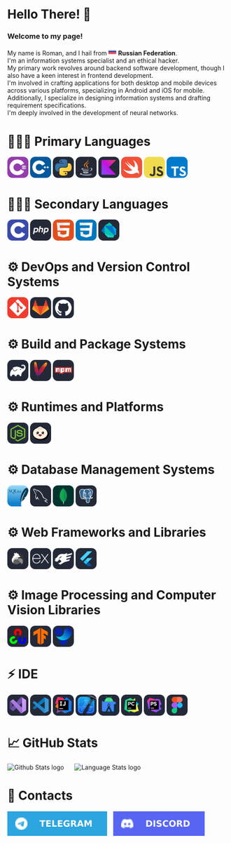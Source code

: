 <h1>Hello There! 👋</h1>

<h3>Welcome to my page!</h3>

<p>
  My name is Roman, and I hail from <img src="./Icons/RussianFlag.png" width="18"/> <b>Russian Federation</b>.
  <br/>I'm an information systems specialist and an ethical hacker.
  <br/>My primary work revolves around backend software development, though I also have a keen interest in frontend development.
  <br/>I'm involved in crafting applications for both desktop and mobile devices across various platforms, specializing in Android and iOS for mobile.
  <br/>Additionally, I specialize in designing information systems and drafting requirement specifications.
  <br/>I'm deeply involved in the development of neural networks.
</p>

<h1>👩🏻‍💻 Primary Languages</h1>
<p>
  <a href="https://learn.microsoft.com/ru-ru/dotnet/csharp/"><img src="./Icons/CS.svg" width="48"/></a>
  <a href="https://learn.microsoft.com/ru-ru/cpp/cpp/?view=msvc-170"><img src="./Icons/CPP.svg" width="48"/></a>
  <a href="https://www.python.org/"><img src="./Icons/Python.svg" width="48"/></a>
  <a href="https://www.java.com/en/"><img src="./Icons/Java.svg" width="48"/></a>
  <a href="https://kotlinlang.org/"><img src="./Icons/Kotlin.svg" width="48"/></a>
  <a href="https://www.swift.org/"><img src="./Icons/Swift.svg" width="48"/></a>
  <a href="https://developer.mozilla.org/en-US/docs/Web/JavaScript"><img src="./Icons/JavaScript.svg" width="48"/></a>
  <a href="https://www.typescriptlang.org/"><img src="./Icons/TypeScript.svg" width="48"/></a>
</p>

<h1>👩🏻‍💻 Secondary Languages</h1>
<p>
  <a href="https://learn.microsoft.com/ru-ru/cpp/c-language/?view=msvc-170"><img src="./Icons/C.svg" width="48"/></a>
  <a href="https://www.php.net/"><img src="./Icons/PHP.svg" width="48"/></a>
  <a href="https://developer.mozilla.org/ru/docs/Learn/Getting_started_with_the_web/HTML_basics"><img src="./Icons/HTML.svg" width="48"/></a>
  <a href="https://developer.mozilla.org/ru/docs/Learn/Getting_started_with_the_web/CSS_basics"><img src="./Icons/CSS.svg" width="48"/></a>
  <a href="https://dart.dev/"><img src="./Icons/Dart.svg" width="48"/></a>
</p>

<h1>⚙️ DevOps and Version Control Systems</h1>
<p>
  <a href="https://git-scm.com/"><img src="./Icons/Git.svg" width="48" alt="Git"/></a>
  <a href="https://about.gitlab.com/"><img src="./Icons/GitLab.svg" width="48" alt="GitLab"/></a>
  <a href="https://github.com/"><img src="./Icons/GitHub.svg" width="48" alt="GitHub"/></a>
</p>

<h1>⚙️ Build and Package Systems</h1>
<p>
  <a href="https://gradle.org/"><img src="./Icons/Gradle.svg" width="48" alt="Gradle"/></a>
  <a href="https://maven.apache.org/"><img src="./Icons/Maven.svg" width="48" alt="Maven"/></a>
  <a href="https://www.npmjs.com/"><img src="./Icons/Npm.svg" width="48" alt="NPM"/></a>
</p>

<h1>⚙️ Runtimes and Platforms</h1>
<p>
  <a href="https://nodejs.org/"><img src="./Icons/NodeJS.svg" width="48" alt="Node.js"/></a>
  <a href="https://bun.sh/"><img src="./Icons/Bun.svg" width="48" alt="Bun"/></a>
</p>

<h1>⚙️ Database Management Systems</h1>
<p>
  <a href="https://www.sqlite.org/"><img src="./Icons/SQLite.svg" width="48" alt="SQLite"/></a>
  <a href="https://www.mysql.com/"><img src="./Icons/MySQL.svg" width="48" alt="MySQL"/></a>
  <a href="https://www.mongodb.com/"><img src="./Icons/MongoDB.svg" width="48" alt="MongoDB"/></a>
  <a href="https://www.postgresql.org/"><img src="./Icons/PostgreSQL.svg" width="48" alt="PostgreSQL"/></a>
</p>

<h1>⚙️ Web Frameworks and Libraries</h1>
<p>
  <a href="https://elysiajs.com/"><img src="./Icons/Elysia.svg" width="48" alt="Elysia"/></a>
  <a href="https://expressjs.com/"><img src="./Icons/ExpressJS.svg" width="48" alt="Express.js"/></a>
  <a href="https://fastify.dev/"><img src="./Icons/Fastify.svg" width="48" alt="Fastify"/></a>
  <a href="https://flutter.dev/"><img src="./Icons/Flutter.svg" width="48" alt="Flutter"/></a>
</p>

<h1>⚙️ Image Processing and Computer Vision Libraries</h1>
<p>
  <a href="https://opencv.org/"><img src="./Icons/OpenCV.svg" width="48" alt="OpenCV"/></a>
  <a href="https://www.tensorflow.org/"><img src="./Icons/TensorFlow.svg" width="48" alt="TensorFlow"/></a>
  <a href="https://docs.ultralytics.com/ru"><img src="./Icons/YOLOv8.svg" width="48" alt="YOLOv8"/></a>
</p>

<h1>⚡ IDE</h1>
<p>
  <a href="https://visualstudio.microsoft.com/downloads/"><img src="./Icons/VisualStudio.svg" width="48"/></a>
  <a href="https://code.visualstudio.com/"><img src="./Icons/VSCode.svg" width="48"/></a>
  <a href="https://www.jetbrains.com/ru-ru/idea/"><img src="./Icons/Idea.svg" width="48"/></a>
  <a href="https://developer.apple.com/xcode/"><img src="./Icons/XCode.svg" width="48"/></a>
  <a href="https://developer.android.com/studio"><img src="./Icons/AndroidStudio.svg" width="48"/></a>
  <a href="https://www.jetbrains.com/pycharm/"><img src="./Icons/PyCharm.svg" width="48"/></a>
  <a href="https://www.jetbrains.com/phpstorm/"><img src="./Icons/PhpStorm.svg" width="48"/></a>
  <a href="https://www.figma.com/"><img src="./Icons/Figma.svg" width="48"/></a>
</p>

<h1>📈 GitHub Stats</h1>
<p>
  <img src="https://github-readme-stats.vercel.app/api?username=Kise1ev&show_icons=true&theme=dark" alt="Github Stats logo" style="margin-right: 20px;"/>
  <img src="https://github-readme-stats.vercel.app/api/top-langs/?username=Kise1ev&layout=compact&theme=dark" alt="Language Stats logo"/>
</p>

<h1>💬 Contacts</h1>
<p>
    <a href="https://t.me/kisxlka"><img src="./Icons/Telegram-Square.svg" style="margin-right: 10px;"/></a>
    <a href="https://discordapp.com/users/1013231151177023559"><img src="./Icons/Discord-Square.svg" style="margin-right: 10px;"/></a>
</p>

